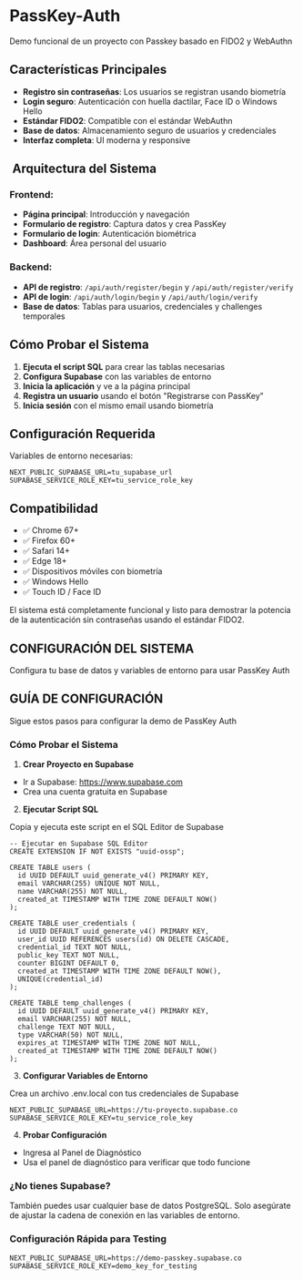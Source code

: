 # PassKey-Auth
Demo funcional de un proyecto con Passkey basado en FIDO2 y WebAuthn

## **Características Principales**

- **Registro sin contraseñas**: Los usuarios se registran usando biometría
- **Login seguro**: Autenticación con huella dactilar, Face ID o Windows Hello
- **Estándar FIDO2**: Compatible con el estándar WebAuthn
- **Base de datos**: Almacenamiento seguro de usuarios y credenciales
- **Interfaz completa**: UI moderna y responsive


## ️ **Arquitectura del Sistema**

### Frontend:

- **Página principal**: Introducción y navegación
- **Formulario de registro**: Captura datos y crea PassKey
- **Formulario de login**: Autenticación biométrica
- **Dashboard**: Área personal del usuario


### Backend:

- **API de registro**: `/api/auth/register/begin` y `/api/auth/register/verify`
- **API de login**: `/api/auth/login/begin` y `/api/auth/login/verify`
- **Base de datos**: Tablas para usuarios, credenciales y challenges temporales


## **Cómo Probar el Sistema**

1. **Ejecuta el script SQL** para crear las tablas necesarias
2. **Configura Supabase** con las variables de entorno
3. **Inicia la aplicación** y ve a la página principal
4. **Registra un usuario** usando el botón "Registrarse con PassKey"
5. **Inicia sesión** con el mismo email usando biometría

## **Configuración Requerida**

Variables de entorno necesarias:

```plaintext
NEXT_PUBLIC_SUPABASE_URL=tu_supabase_url
SUPABASE_SERVICE_ROLE_KEY=tu_service_role_key
```

## **Compatibilidad**

- ✅ Chrome 67+
- ✅ Firefox 60+
- ✅ Safari 14+
- ✅ Edge 18+
- ✅ Dispositivos móviles con biometría
- ✅ Windows Hello
- ✅ Touch ID / Face ID


El sistema está completamente funcional y listo para demostrar la potencia de la autenticación sin contraseñas usando el estándar FIDO2.

## CONFIGURACIÓN DEL SISTEMA
Configura tu base de datos y variables de entorno para usar PassKey Auth

## GUÍA DE CONFIGURACIÓN
Sigue estos pasos para configurar la demo de PassKey Auth

### **Cómo Probar el Sistema**

1. **Crear Proyecto en Supabase**

- Ir a Supabase: https://www.supabase.com
- Crea una cuenta gratuita en Supabase

2. **Ejecutar Script SQL**
  
Copia y ejecuta este script en el SQL Editor de Supabase

```plaintext
-- Ejecutar en Supabase SQL Editor
CREATE EXTENSION IF NOT EXISTS "uuid-ossp";

CREATE TABLE users (
  id UUID DEFAULT uuid_generate_v4() PRIMARY KEY,
  email VARCHAR(255) UNIQUE NOT NULL,
  name VARCHAR(255) NOT NULL,
  created_at TIMESTAMP WITH TIME ZONE DEFAULT NOW()
);

CREATE TABLE user_credentials (
  id UUID DEFAULT uuid_generate_v4() PRIMARY KEY,
  user_id UUID REFERENCES users(id) ON DELETE CASCADE,
  credential_id TEXT NOT NULL,
  public_key TEXT NOT NULL,
  counter BIGINT DEFAULT 0,
  created_at TIMESTAMP WITH TIME ZONE DEFAULT NOW(),
  UNIQUE(credential_id)
);

CREATE TABLE temp_challenges (
  id UUID DEFAULT uuid_generate_v4() PRIMARY KEY,
  email VARCHAR(255) NOT NULL,
  challenge TEXT NOT NULL,
  type VARCHAR(50) NOT NULL,
  expires_at TIMESTAMP WITH TIME ZONE NOT NULL,
  created_at TIMESTAMP WITH TIME ZONE DEFAULT NOW()
);
```

3. **Configurar Variables de Entorno**

Crea un archivo .env.local con tus credenciales de Supabase

```plaintext
NEXT_PUBLIC_SUPABASE_URL=https://tu-proyecto.supabase.co
SUPABASE_SERVICE_ROLE_KEY=tu_service_role_key
```

4. **Probar Configuración**
- Ingresa al Panel de Diagnóstico
- Usa el panel de diagnóstico para verificar que todo funcione

### ¿No tienes Supabase?

También puedes usar cualquier base de datos PostgreSQL. Solo asegúrate de ajustar la cadena de conexión en las variables de entorno.

### Configuración Rápida para Testing

```plaintext
NEXT_PUBLIC_SUPABASE_URL=https://demo-passkey.supabase.co
SUPABASE_SERVICE_ROLE_KEY=demo_key_for_testing
```
